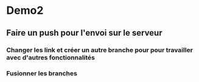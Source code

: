 # Demo2

## Faire un push pour l'envoi sur le serveur

### Changer les link et créer un autre branche pour pour travailler avec d'autres fonctionnalités 

### Fusionner les branches
